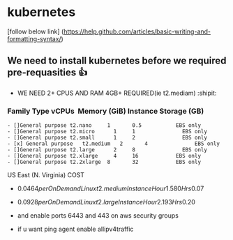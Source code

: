 # kubernetes
[follow below link]
(https://help.github.com/articles/basic-writing-and-formatting-syntax/)

## We need to install kubernetes before we required pre-requasities :+1:
- WE NEED 2+ CPUS AND RAM 4GB+ REQUIRED(ie t2.mediam) :shipit:
 
### Family	        Type	    vCPUs 	Memory (GiB)	Instance Storage (GB)

```
- []General purpose	t2.nano	    1	    0.5	          EBS only	
- []General purpose	t2.micro	  1	    1	            EBS only	
- []General purpose	t2.small	  1	    2	            EBS only	
- [x] General purpose	t2.medium 	2	    4	            EBS only	
- []General purpose	t2.large	  2	    8	            EBS only	
- []General purpose	t2.xlarge	  4	    16	          EBS only	
- []General purpose	t2.2xlarge	8	    32	          EBS only	
```

US East (N. Virginia) COST 
- $0.0464 per On Demand Linux t2.medium Instance Hour1.580 Hrs$0.07
 - $0.0928 per On Demand Linux t2.large Instance Hour2.193 Hrs$0.20

- and enable ports 6443 and 443 on aws security groups
- if u want ping agent enable allipv4traffic
